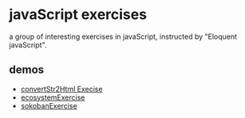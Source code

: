 # javaScript exercises
a group of interesting exercises in javaScript, instructed by "Eloquent javaScript".

## demos
* [convertStr2Html Execise](http://williammer.github.io/works/convertStr2HtmlExecise)
* [ecosystemExercise](http://williammer.github.io/works/ecosystemExercise)
* [sokobanExercise](http://williammer.github.io/works/sokobanExercise)
